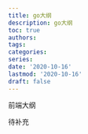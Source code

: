 ```yaml
---
title: go大纲
description: go大纲
toc: true
authors:
tags:
categories:
series:
date: '2020-10-16'
lastmod: '2020-10-16'
draft: false
---
```


前端大纲

<!--more-->

待补充